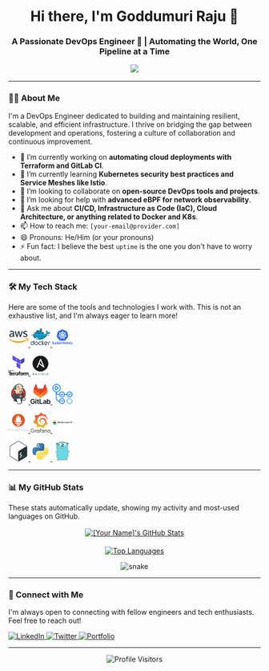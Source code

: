 <h1 align="center">
  Hi there, I'm Goddumuri Raju 👋
</h1>
<h3 align="center">
  A Passionate DevOps Engineer 🚀 | Automating the World, One Pipeline at a Time
</h3>

<p align="center">
  <img src="https://media.giphy.com/media/v1.Y2lkPTc5MGI3NjExdDcyNXVrY2J2eGZncWw4b3ZqYnU3c3N0anY5aG9uNHR0Mmt4ODllNiZlcD12MV9pbnRlcm5hbF9naWZfYnlfaWQmY3Q9Zw/3oKIPnAiaMCws8nOsE/giphy.gif" width="400" />
</p>


---

### 👨‍💻 About Me

I'm a DevOps Engineer dedicated to building and maintaining resilient, scalable, and efficient infrastructure. I thrive on bridging the gap between development and operations, fostering a culture of collaboration and continuous improvement.

- 🔭 I’m currently working on **automating cloud deployments with Terraform and GitLab CI**.
- 🌱 I’m currently learning **Kubernetes security best practices and Service Meshes like Istio**.
- 👯 I’m looking to collaborate on **open-source DevOps tools and projects**.
- 🤔 I’m looking for help with **advanced eBPF for network observability**.
- 💬 Ask me about **CI/CD, Infrastructure as Code (IaC), Cloud Architecture, or anything related to Docker and K8s**.
- 📫 How to reach me: `[your-email@provider.com]`
- 😄 Pronouns: He/Him (or your pronouns)
- ⚡ Fun fact: I believe the best `uptime` is the one you don't have to worry about.

---

### 🛠️ My Tech Stack

Here are some of the tools and technologies I work with. This is not an exhaustive list, and I'm always eager to learn more!

<p align="left">
  <a href="https://aws.amazon.com" target="_blank" rel="noreferrer"> <img src="https://raw.githubusercontent.com/devicons/devicon/master/icons/amazonwebservices/amazonwebservices-original-wordmark.svg" alt="aws" width="40" height="40"/> </a>
  <a href="https://www.docker.com/" target="_blank" rel="noreferrer"> <img src="https://raw.githubusercontent.com/devicons/devicon/master/icons/docker/docker-original-wordmark.svg" alt="docker" width="40" height="40"/> </a>
  <a href="https://kubernetes.io" target="_blank" rel="noreferrer"> <img src="https://raw.githubusercontent.com/devicons/devicon/master/icons/kubernetes/kubernetes-plain-wordmark.svg" alt="kubernetes" width="40" height="40"/> </a>
  
  <a href="https://www.terraform.io/" target="_blank" rel="noreferrer"> <img src="https://raw.githubusercontent.com/devicons/devicon/master/icons/terraform/terraform-original-wordmark.svg" alt="terraform" width="40" height="40"/> </a>
  <a href="https://www.ansible.com/" target="_blank" rel="noreferrer"> <img src="https://raw.githubusercontent.com/devicons/devicon/master/icons/ansible/ansible-original-wordmark.svg" alt="ansible" width="40" height="40"/> </a>
  
  <a href="https://www.jenkins.io" target="_blank" rel="noreferrer"> <img src="https://raw.githubusercontent.com/devicons/devicon/master/icons/jenkins/jenkins-original.svg" alt="jenkins" width="40" height="40"/> </a>
  <a href="https://about.gitlab.com/" target="_blank" rel="noreferrer"> <img src="https://raw.githubusercontent.com/devicons/devicon/master/icons/gitlab/gitlab-original-wordmark.svg" alt="gitlab" width="40" height="40"/> </a>
  <a href="https://github.com/features/actions" target="_blank" rel="noreferrer"> <img src="https://raw.githubusercontent.com/devicons/devicon/master/icons/githubactions/githubactions-original.svg" alt="githubactions" width="40" height="40"/> </a>
  
  <a href="https://prometheus.io/" target="_blank" rel="noreferrer"> <img src="https://raw.githubusercontent.com/devicons/devicon/master/icons/prometheus/prometheus-original-wordmark.svg" alt="prometheus" width="40" height="40"/> </a>
  <a href="https://grafana.com" target="_blank" rel="noreferrer"> <img src="https://raw.githubusercontent.com/devicons/devicon/master/icons/grafana/grafana-original-wordmark.svg" alt="grafana" width="40" height="40"/> </a>
  <a href="https://www.elastic.co/what-is/elk-stack" target="_blank" rel="noreferrer"> <img src="https://raw.githubusercontent.com/devicons/devicon/master/icons/elasticsearch/elasticsearch-original-wordmark.svg" alt="elk" width="40" height="40"/> </a>

  <a href="https://www.gnu.org/software/bash/" target="_blank" rel="noreferrer"> <img src="https://raw.githubusercontent.com/devicons/devicon/master/icons/bash/bash-original.svg" alt="bash" width="40" height="40"/> </a>
  <a href="https://www.python.org" target="_blank" rel="noreferrer"> <img src="https://raw.githubusercontent.com/devicons/devicon/master/icons/python/python-original.svg" alt="python" width="40" height="40"/> </a>
  <a href="https://golang.org" target="_blank" rel="noreferrer"> <img src="https://raw.githubusercontent.com/devicons/devicon/master/icons/go/go-original.svg" alt="go" width="40" height="40"/> </a>
</p>

---

### 📊 My GitHub Stats

These stats automatically update, showing my activity and most-used languages on GitHub.

<p align="center">
  <a href="https://github.com/anuraghazra/github-readme-stats">
    <img align="center" src="https://github-readme-stats.vercel.app/api?username=[your-github-username]&show_icons=true&theme=tokyonight&hide_border=true&include_all_commits=true&count_private=true" alt="[Your Name]'s GitHub Stats"/>
  </a>
  <br><br>
  <a href="https://github.com/anuraghazra/github-readme-stats">
    <img align="center" src="https://github-readme-stats.vercel.app/api/top-langs/?username=[your-github-username]&layout=compact&theme=tokyonight&hide_border=true" alt="Top Languages"/>
  </a>
</p>

<p align="center">
  <img src="https://raw.githubusercontent.com/[your-github-username]/[your-github-username]/output/github-contribution-grid-snake.svg" alt="snake">
</p>

---

### 🔗 Connect with Me

I'm always open to connecting with fellow engineers and tech enthusiasts. Feel free to reach out!

<p align="left">
  <a href="[your-linkedin-url]" target="_blank">
    <img src="https://img.shields.io/badge/LinkedIn-0077B5?style=for-the-badge&logo=linkedin&logoColor=white" alt="LinkedIn"/>
  </a>
  <a href="[your-twitter-url]" target="_blank">
    <img src="https://img.shields.io/badge/Twitter-1DA1F2?style=for-the-badge&logo=twitter&logoColor=white" alt="Twitter"/>
  </a>
  <a href="[your-personal-website-or-blog-url]" target="_blank">
    <img src="https://img.shields.io/badge/Portfolio-Website-blue?style=for-the-badge&logo=google-chrome&logoColor=white" alt="Portfolio"/>
  </a>
</p>

---

<p align="center">
  <img src="https://komarev.com/ghpvc/?username=[your-github-username]&label=Profile%20Visitors&color=blueviolet&style=flat-square" alt="Profile Visitors" />
</p>
